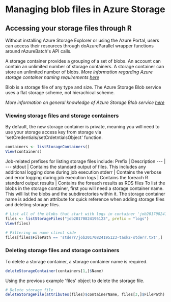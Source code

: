 # Managing blob files in Azure Storage
## Accessing your storage files through R
Without installing Azure Storage Explorer or using the Azure Portal, users can access their resources through doAzureParallel wrapper functions around rAzureBatch's API calls.

A storage container provides a grouping of a set of blobs. An account can contain an unlimited number of storage containers. A storage container can store an unlimited number of blobs. _More information regarding Azure storage container naming requirements [here](https://docs.microsoft.com/en-us/rest/api/storageservices/naming-and-referencing-containers--blobs--and-metadata)_

Blob is a storage file of any type and size. The Azure Storage Blob service uses a flat storage scheme, not hierachical scheme.

_More information on general knowledge of Azure Storage Blob service [here](https://docs.microsoft.com/en-us/azure/storage/blobs/storage-dotnet-how-to-use-blobs#what-is-blob-storage)_

### Viewing storage files and storage containers
By default, the new storage container is private, meaning you will need to use your storage access key from storage via 'setCredentials/setCrdetntialsObject' function. 
``` R
containers <- listStorageContainers()
View(containers)
```
Job-related prefixes for listing storage files include:
Prefix | Description
--- | ---
stdout | Contains the standard output of files. This includes any additional logging done during job execution
stderr | Contains the verbose and error logging during job execution
logs | Contains the foreach R standard output
results | Contains the foreach results as RDS files
To list the blobs in the storage container, first you will need a storage container name. This will list the blobs and the subdirectories within it. The storage container name is added as an attribute for quick reference when adding storage files and deleting storage files.
``` R
# List all of the blobs that start with logs in container 'job20170824195123'
files <- listStorageFiles("job20170824195123", prefix = "logs")
View(files)

# Filtering on name client side
files[files$FilePath == 'stderr/job20170824195123-task2-stderr.txt',]
```

### Deleting storage files and storage containers
To delete a storage container, a storage container name is required. 
``` R
deleteStorageContainer(containers[1,]$Name)
```
Using the previous example 'files' object to delete the storage file. 
``` R
# Delete storage file
deleteStorageFile(attributes(files)$containerName, files[3,]$FilePath)
```
